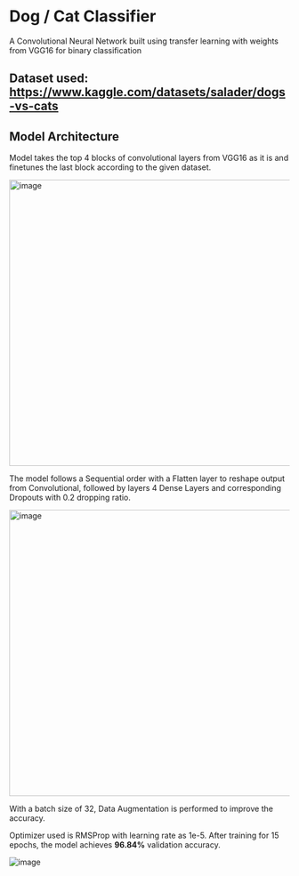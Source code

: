 
# Dog / Cat Classifier

A Convolutional Neural Network built using transfer learning with weights from VGG16 for binary classification

## Dataset used: https://www.kaggle.com/datasets/salader/dogs-vs-cats

## Model Architecture
Model takes the top 4 blocks of convolutional layers from VGG16 as it is and finetunes the last block according to the given dataset.

<img width="515" alt="image" src="https://github.com/veer-chheda/catDogClassifierCNN/assets/114056626/7c63485b-7145-441b-a1f2-fe4f24bac7f6">

The model follows a Sequential order with a Flatten layer to reshape output from Convolutional, followed by layers 4 Dense Layers and corresponding Dropouts with 0.2 dropping ratio.

<img width="515" alt="image" src="https://github.com/veer-chheda/catDogClassifierCNN/assets/114056626/087a09cd-6888-4ee0-a4bb-d9ff3459e581">

With a batch size of 32, Data Augmentation is performed to improve the accuracy.

Optimizer used is RMSProp with learning rate as 1e-5. After training for 15 epochs, the model achieves **96.84%** validation accuracy.

![image](https://github.com/veer-chheda/catDogClassifierCNN/assets/114056626/7fac5c75-e5c8-42cd-a1a7-661d9e9f133f)

